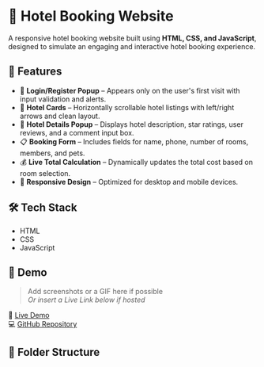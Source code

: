 # 🏨 Hotel Booking Website

A responsive hotel booking website built using **HTML, CSS, and JavaScript**, designed to simulate an engaging and interactive hotel booking experience.

## 🚀 Features

- 🔐 **Login/Register Popup** – Appears only on the user's first visit with input validation and alerts.
- 🏨 **Hotel Cards** – Horizontally scrollable hotel listings with left/right arrows and clean layout.
- 📝 **Hotel Details Popup** – Displays hotel description, star ratings, user reviews, and a comment input box.
- 📋 **Booking Form** – Includes fields for name, phone, number of rooms, members, and pets.
- 💰 **Live Total Calculation** – Dynamically updates the total cost based on room selection.
- 📱 **Responsive Design** – Optimized for desktop and mobile devices.

## 🛠 Tech Stack

- HTML  
- CSS  
- JavaScript

## 📸 Demo

> Add screenshots or a GIF here if possible  
> _Or insert a Live Link below if hosted_

🔗 [Live Demo](#)  
💻 [GitHub Repository](#)

## 📂 Folder Structure

